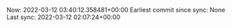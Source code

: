 Now: 2022-03-12 03:40:12.358481+00:00 Earliest commit since sync: None Last sync: 2022-03-12 02:07:24+00:00
